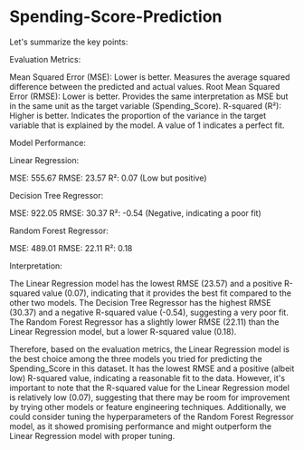 # Spending-Score-Prediction

Let's summarize the key points:

Evaluation Metrics:

Mean Squared Error (MSE): Lower is better. Measures the average squared difference between the predicted and actual values.
Root Mean Squared Error (RMSE): Lower is better. Provides the same interpretation as MSE but in the same unit as the target variable (Spending_Score).
R-squared (R²): Higher is better. Indicates the proportion of the variance in the target variable that is explained by the model. A value of 1 indicates a perfect fit.


Model Performance:

Linear Regression:

MSE: 555.67
RMSE: 23.57
R²: 0.07 (Low but positive)


Decision Tree Regressor:

MSE: 922.05
RMSE: 30.37
R²: -0.54 (Negative, indicating a poor fit)


Random Forest Regressor:

MSE: 489.01
RMSE: 22.11
R²: 0.18




Interpretation:

The Linear Regression model has the lowest RMSE (23.57) and a positive R-squared value (0.07), indicating that it provides the best fit compared to the other two models.
The Decision Tree Regressor has the highest RMSE (30.37) and a negative R-squared value (-0.54), suggesting a very poor fit.
The Random Forest Regressor has a slightly lower RMSE (22.11) than the Linear Regression model, but a lower R-squared value (0.18).



Therefore, based on the evaluation metrics, the Linear Regression model is the best choice among the three models you tried for predicting the Spending_Score in this dataset. It has the lowest RMSE and a positive (albeit low) R-squared value, indicating a reasonable fit to the data.
However, it's important to note that the R-squared value for the Linear Regression model is relatively low (0.07), suggesting that there may be room for improvement by trying other models or feature engineering techniques. Additionally, we could consider tuning the hyperparameters of the Random Forest Regressor model, as it showed promising performance and might outperform the Linear Regression model with proper tuning.
